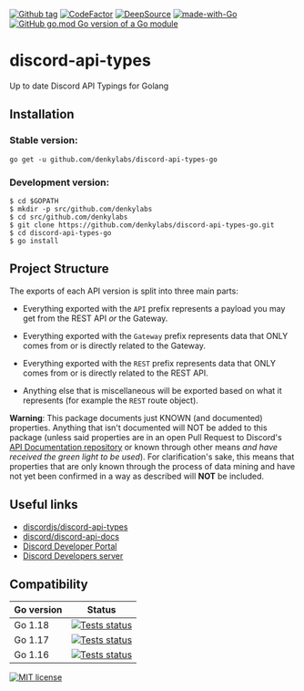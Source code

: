 [![Github tag](https://badgen.net/github/tag/denkylabs/discord-api-types-go)](https://github.com/denkylabs/discord-api-types-go/tags/) [![CodeFactor](https://www.codefactor.io/repository/github/denkylabs/discord-api-types-go/badge)](https://www.codefactor.io/repository/github/denkylabs/discord-api-types-go) [![DeepSource](https://deepsource.io/gh/denkylabs/discord-api-types-go.svg/?label=active+issues&show_trend=true&token=-7FwA0KciBj7gHuWLxwqoHPl)](https://deepsource.io/gh/denkylabs/discord-api-types-go/?ref=repository-badge) [![made-with-Go](https://img.shields.io/badge/Made%20with-Go-1f425f.svg)](https://go.dev/) [![GitHub go.mod Go version of a Go module](https://img.shields.io/github/go-mod/go-version/denkylabs/discord-api-types-go.svg)](https://github.com/denkylabs/discord-api-types-go)

# discord-api-types
Up to date Discord API Typings for Golang

## Installation
### Stable version:
```sh-session
go get -u github.com/denkylabs/discord-api-types-go
```

### Development version:
```sh-session
$ cd $GOPATH
$ mkdir -p src/github.com/denkylabs
$ cd src/github.com/denkylabs
$ git clone https://github.com/denkylabs/discord-api-types-go.git
$ cd discord-api-types-go
$ go install
```

## Project Structure

The exports of each API version is split into three main parts:

- Everything exported with the `API` prefix represents a payload you may get from the REST API _or_ the Gateway.

- Everything exported with the `Gateway` prefix represents data that ONLY comes from or is directly related to the Gateway.

- Everything exported with the `REST` prefix represents data that ONLY comes from or is directly related to the REST API.

- Anything else that is miscellaneous will be exported based on what it represents (for example the `REST` route object).

**Warning**: This package documents just KNOWN (and documented) properties. Anything that isn't documented will NOT be added to this package (unless said properties are in an open Pull Request to Discord's [API Documentation repository](https://github.com/discord/discord-api-docs) or known through other means _and have received the green light to be used_). For clarification's sake, this means that properties that are only known through the process of data mining and have not yet been confirmed in a way as described will **NOT** be included.

## Useful links

- [discordjs/discord-api-types](https://github.com/discordjs/discord-api-types/)
- [discord/discord-api-docs](https://github.com/discord/discord-api-docs/)
- [Discord Developer Portal](https://discord.com/developers/docs/intro)
- [Discord Developers server](https://discord.gg/discord-developers)

## Compatibility
| Go version          |  Status             |
| ------------------- | ------------------- |
|  Go 1.18  |  <a href="https://github.com/denkylabs/discord-api-types-go/actions"><img src="https://github.com/denkylabs/discord-api-types-go/actions/workflows/go-1.18.yml/badge.svg" alt="Tests status" /></a> |
| Go 1.17  |  <a href="https://github.com/denkylabs/discord-api-types-go/actions"><img src="https://github.com/denkylabs/discord-api-types-go/actions/workflows/go-1.17.yml/badge.svg" alt="Tests status" /></a> |
| Go 1.16  |  <a href="https://github.com/denkylabs/discord-api-types-go/actions"><img src="https://github.com/denkylabs/discord-api-types-go/actions/workflows/go-1.16.yml/badge.svg" alt="Tests status" /></a> |

[![MIT license](https://img.shields.io/badge/License-MIT-blue.svg)](https://lbesson.mit-license.org/)
